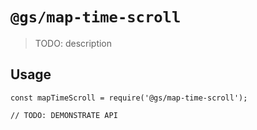 # `@gs/map-time-scroll`

> TODO: description

## Usage

```
const mapTimeScroll = require('@gs/map-time-scroll');

// TODO: DEMONSTRATE API
```
